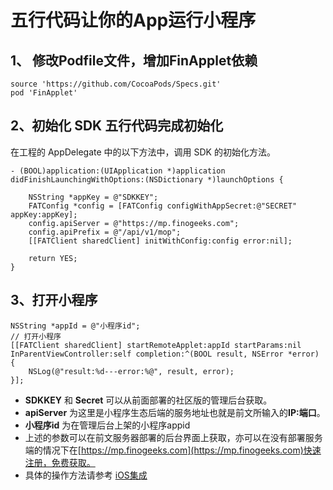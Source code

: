 # 五行代码让你的App运行小程序


## 1、 修改Podfile文件，增加FinApplet依赖

```
source 'https://github.com/CocoaPods/Specs.git'
pod 'FinApplet'
```
## 2、初始化 SDK **五行代码完成初始化**

在工程的 AppDelegate 中的以下方法中，调用 SDK 的初始化方法。

```
- (BOOL)application:(UIApplication *)application didFinishLaunchingWithOptions:(NSDictionary *)launchOptions {
	
    NSString *appKey = @"SDKKEY";
    FATConfig *config = [FATConfig configWithAppSecret:@"SECRET" appKey:appKey];
    config.apiServer = @"https://mp.finogeeks.com"; 
    config.apiPrefix = @"/api/v1/mop";
    [[FATClient sharedClient] initWithConfig:config error:nil];
    
    return YES;
}
```

## 3、打开小程序

```
NSString *appId = @"小程序id";
// 打开小程序
[[FATClient sharedClient] startRemoteApplet:appId startParams:nil InParentViewController:self completion:^(BOOL result, NSError *error) {
    NSLog(@"result:%d---error:%@", result, error);
}];
```

* **SDKKEY** 和 **Secret** 可以从前面部署的社区版的管理后台获取。
* **apiServer** 为这里是小程序生态后端的服务地址也就是前文所输入的**IP:端口**。
* **小程序id** 为在管理后台上架的小程序appid
* 上述的参数可以在前文服务器部署的后台界面上获取，亦可以在没有部署服务端的情况下在[https://mp.finogeeks.com](https://mp.finogeeks.com)快速注册，免费获取。
* 具体的操作方法请参考 [iOS集成](https://mp.finogeeks.com/mop/document/runtime-sdk/sdk-integrate/ios.html)

